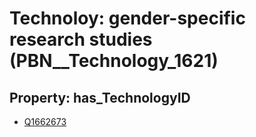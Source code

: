 # Technoloy: __gender-specific research studies__ (PBN__Technology_1621)

## Property: has_TechnologyID

* [Q1662673](Q1662673)

